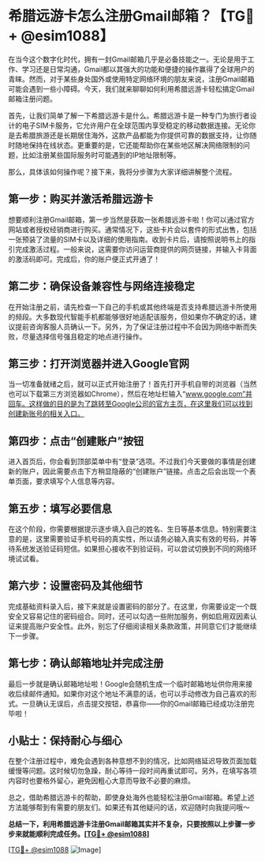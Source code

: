 # 希腊远游卡怎么注册Gmail邮箱？【TG💪+ @esim1088】

在当今这个数字化时代，拥有一封Gmail邮箱几乎是必备技能之一。无论是用于工作、学习还是日常沟通，Gmail都以其强大的功能和便捷的操作赢得了全球用户的青睐。然而，对于某些身处国外或使用特定网络环境的朋友来说，注册Gmail邮箱可能会遇到一些小障碍。今天，我们就来聊聊如何利用希腊远游卡轻松搞定Gmail邮箱注册问题。

首先，让我们简单了解一下希腊远游卡是什么。希腊远游卡是一种专门为旅行者设计的电子SIM卡服务，它允许用户在全球范围内享受稳定的移动数据连接。无论你是去希腊旅游还是长期居住海外，这款产品都能为你提供可靠的数据支持，让你随时随地保持在线状态。更重要的是，它还能帮助你在某些地区解决网络限制的问题，比如注册某些国际服务时可能遇到的IP地址限制等。

那么，具体该如何操作呢？接下来，我将分步骤为大家详细讲解整个流程。

## 第一步：购买并激活希腊远游卡

想要顺利注册Gmail邮箱，第一步当然是获取一张希腊远游卡啦！你可以通过官方网站或者授权经销商进行购买。通常情况下，这些卡片会以套件的形式出售，包括一张预装了流量的SIM卡以及详细的使用指南。收到卡片后，请按照说明书上的指引完成激活过程。一般来说，这需要你访问运营商提供的网页链接，并输入卡背面的激活码即可。完成后，你的账户便正式开通了！

## 第二步：确保设备兼容性与网络连接稳定

在开始注册之前，请先检查一下自己的手机或其他终端是否支持希腊远游卡所使用的频段。大多数现代智能手机都能够很好地适配该服务，但如果你不确定的话，建议提前咨询客服人员确认一下。另外，为了保证注册过程中不会因为网络中断而失败，尽量选择信号强且稳定的地点进行操作。

## 第三步：打开浏览器并进入Google官网

当一切准备就绪之后，就可以正式开始注册了！首先打开手机自带的浏览器（当然也可以下载第三方浏览器如Chrome），然后在地址栏输入“www.google.com”并回车。这样做的目的是为了跳转至Google公司的官方主页，在这里我们可以找到创建新账号的相关入口。

## 第四步：点击“创建账户”按钮

进入首页后，你会看到顶部菜单中有“登录”选项。不过我们今天要做的事情是创建新的账户，因此需要点击下方稍显隐蔽的“创建账户”链接。点击之后会出现一个表单页面，要求填写个人信息等内容。

## 第五步：填写必要信息

在这个阶段，你需要根据提示逐步填入自己的姓名、生日等基本信息。特别需要注意的是，这里需要验证手机号码的真实性，所以请务必输入真实有效的号码，并等待系统发送验证码短信。如果担心接收不到验证码，可以尝试切换到不同的网络环境试试看。

## 第六步：设置密码及其他细节

完成基础资料录入后，接下来就是设置密码的部分了。在这里，你需要设定一个既安全又容易记住的密码组合。同时，还可以勾选一些附加服务，例如启用双因素认证来提高账户安全性。此外，别忘了仔细阅读相关条款政策，并同意它们才能继续下一步骤。

## 第七步：确认邮箱地址并完成注册

最后一步就是确认邮箱地址啦！Google会随机生成一个临时邮箱地址供你用来接收后续邮件通知。如果你对这个地址不满意的话，也可以手动修改为自己喜欢的形式。一旦确认无误后，点击提交按钮，恭喜你——你的Gmail邮箱已经成功注册完毕啦！

## 小贴士：保持耐心与细心

在整个注册过程中，难免会遇到各种意想不到的情况，比如网络延迟导致页面加载缓慢等问题。这时候切勿急躁，耐心等待一段时间再重试即可。另外，在填写各项内容时也要格外留心，避免因粗心大意而导致不必要的麻烦。

总之，借助希腊远游卡的帮助，即使身处海外也能轻松注册Gmail邮箱。希望上述方法能够帮到有需要的朋友们。如果还有其他疑问的话，欢迎随时向我提问哦～

**总结一下，利用希腊远游卡注册Gmail邮箱其实并不复杂，只要按照以上步骤一步步来就能顺利完成任务。[[TG💪+ @esim1088](https://t.me/s/esim1088)]**

[[TG💪+ @esim1088](https://t.me/s/esim1088) ![Image](https://i.postimg.cc/4NQfJmqS/Snipaste-2025-05-13-00-14-12.png)]